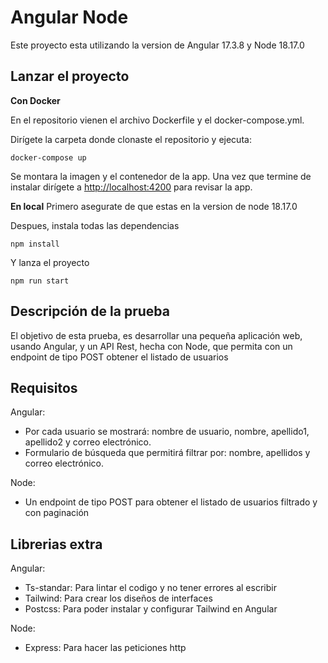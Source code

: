 # Angular Node
Este proyecto esta utilizando la version de Angular 17.3.8 y Node 18.17.0

## Lanzar el proyecto

**Con Docker**

En el repositorio vienen el archivo Dockerfile y el docker-compose.yml.

Dirígete la carpeta donde clonaste el repositorio y ejecuta:
  
```console
docker-compose up
```
Se montara la imagen y el contenedor de la app. 
Una vez que termine de instalar dirígete a <http://localhost:4200> para revisar la app.
  
**En local**
Primero asegurate de que estas en la version de node 18.17.0

Despues, instala todas las dependencias
```console
npm install
```

Y lanza el proyecto
```console
npm run start
```

## Descripción de la prueba

El objetivo de esta prueba, es desarrollar una pequeña aplicación web, usando Angular, y un API Rest, hecha con Node, que permita con un endpoint de tipo POST obtener el listado de usuarios

## Requisitos

Angular:
- Por cada usuario se mostrará: nombre de usuario, nombre, apellido1, apellido2 y correo electrónico.
- Formulario de búsqueda que permitirá filtrar por: nombre, apellidos y correo electrónico.

Node:
- Un endpoint de tipo POST para obtener el listado de usuarios filtrado y con paginación

## Librerias extra

Angular:
- Ts-standar: Para lintar el codigo y no tener errores al escribir
- Tailwind: Para crear los diseños de interfaces 
- Postcss: Para poder instalar y configurar Tailwind en Angular

Node:
- Express: Para hacer las peticiones http
